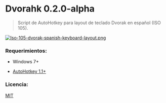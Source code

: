 # Dvorahk 0.2.0-alpha

> Script de AutoHotkey para layout de teclado Dvorak en español (ISO 105). 

[![Iso-105-dvorak-spanish-keyboard-layout.png](https://upload.wikimedia.org/wikipedia/commons/e/e5/Iso-105-dvorak-spanish-keyboard-layout.png)](https://es.wikipedia.org/wiki/Teclado_Dvorak)

### Requerimientos:
+ Windows 7+

+ [AutoHotkey 1.1+](https://www.autohotkey.com/)

### Licencia:
[MIT](./LICENSE)
